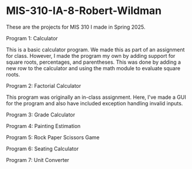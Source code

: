 # MIS-310-IA-8-Robert-Wildman
These are the projects for MIS 310 I made in Spring 2025.

Program 1: Calculator

This is a basic calculator program. We made this as part of an assignment for class. 
However, I made the program my own by adding support for square roots, percentages, and parentheses.
This was done by adding a new row to the calculator and using the math module to evaluate square roots.

Program 2: Factorial Calculator

This program was originally an in-class assignment.
Here, I've made a GUI for the program and also have included exception handling invalid inputs.

Program 3: Grade Calculator

Program 4: Painting Estimation

Program 5: Rock Paper Scissors Game

Program 6: Seating Calculator

Program 7: Unit Converter
